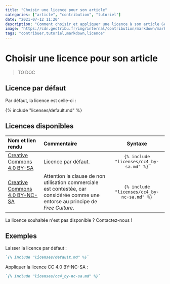 ```yaml
---
title: "Choisir une licence pour son article"
categories: ["article", "contribution", "tutoriel"]
date: "2021-07-12 11:20"
description: "Comment choisir et appliquer une licence à son article Geotribu."
image: "https://cdn.geotribu.fr/img/internal/contribution/markdown/markdown_yaml_frontmatter.png"
tags: "contribuer,tutoriel,markdown,licence"
---
```


# Choisir une licence pour son article

> TO DOC

## Licence par défaut

Par défaut, la licence est celle-ci :

{% include "licenses/default.md" %}

## Licences disponibles

| Nom et lien rendu | Commentaire | Syntaxe |
| :------ | :---------- | :-----: |
| [Creative Commons 4.0 BY-SA](/toc_nav_ignored/snippets/licenses/cc4_by-sa/) | Licence par défaut. | `{% include "licenses/cc4_by-sa.md" %}` |
| [Creative Commons 4.0 BY-NC-SA](/toc_nav_ignored/snippets/licenses/cc4_by-nc-sa/) | Attention la clause de non utilisation commerciale est contestée, car considérée comme une entorse au principe de *Free Culture*. | `{% include "licenses/cc4_by-nc-sa.md" %}` |

La licence souhaitée n'est pas disponible ? Contactez-nous !

## Exemples

Laisser la licence par défaut :

```markdown
`{% include "licenses/default.md" %}`
```

Appliquer la licence CC 4.0 BY-NC-SA :

```markdown
`{% include "licenses/cc4_by-nc-sa.md" %}`
```
